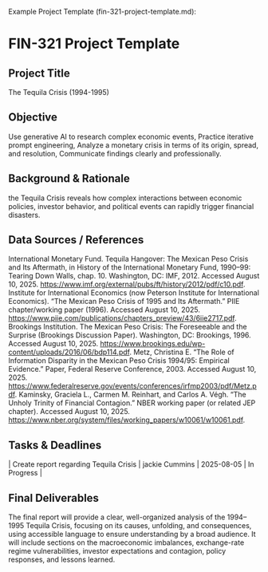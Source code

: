 Example Project Template (fin-321-project-template.md):

# FIN-321 Project Template

## Project Title  

The Tequila Crisis (1994-1995)

## Objective  

Use generative AI to research complex economic events, Practice iterative prompt engineering, Analyze a monetary crisis in terms of its origin, spread, and resolution, Communicate findings clearly and professionally.

## Background & Rationale  

the Tequila Crisis reveals how complex interactions between economic policies, investor behavior, and political events can rapidly trigger financial disasters. 

## Data Sources / References  

International Monetary Fund. Tequila Hangover: The Mexican Peso Crisis and Its Aftermath, in History of the International Monetary Fund, 1990–99: Tearing Down Walls, chap. 10. Washington, DC: IMF, 2012. Accessed August 10, 2025. https://www.imf.org/external/pubs/ft/history/2012/pdf/c10.pdf.
Institute for International Economics (now Peterson Institute for International Economics). “The Mexican Peso Crisis of 1995 and Its Aftermath.” PIIE chapter/working paper (1996). Accessed August 10, 2025. https://www.piie.com/publications/chapters_preview/43/6iie2717.pdf.
Brookings Institution. The Mexican Peso Crisis: The Foreseeable and the Surprise (Brookings Discussion Paper). Washington, DC: Brookings, 1996. Accessed August 10, 2025. https://www.brookings.edu/wp-content/uploads/2016/06/bdp114.pdf. 
Metz, Christina E. “The Role of Information Disparity in the Mexican Peso Crisis 1994/95: Empirical Evidence.” Paper, Federal Reserve Conference, 2003. Accessed August 10, 2025. https://www.federalreserve.gov/events/conferences/irfmp2003/pdf/Metz.pdf. 
Kaminsky, Graciela L., Carmen M. Reinhart, and Carlos A. Végh. “The Unholy Trinity of Financial Contagion.” NBER working paper (or related JEP chapter). Accessed August 10, 2025. https://www.nber.org/system/files/working_papers/w10061/w10061.pdf.

## Tasks & Deadlines  

| Create report regarding Tequila Crisis | jackie Cummins | 2025-08-05 | In Progress |

## Final Deliverables  

The final report will provide a clear, well-organized analysis of the 1994–1995 Tequila Crisis, focusing on its causes, unfolding, and consequences, using accessible language to ensure understanding by a broad audience. 
It will include sections on the macroeconomic imbalances, exchange-rate regime vulnerabilities, investor expectations and contagion, policy responses, and lessons learned.
